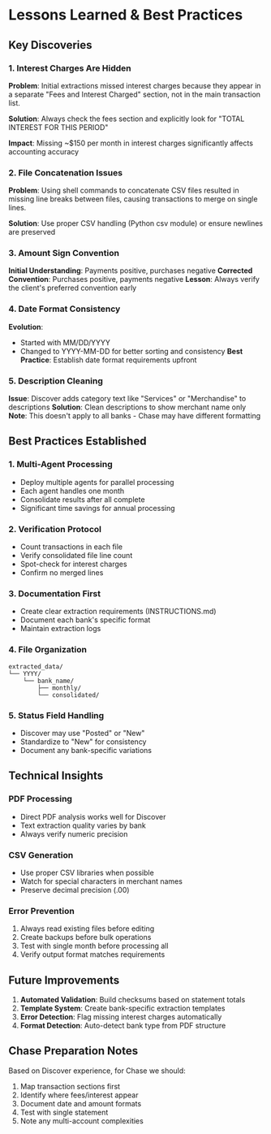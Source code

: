 # Lessons Learned & Best Practices

## Key Discoveries

### 1. Interest Charges Are Hidden
**Problem**: Initial extractions missed interest charges because they appear in a separate "Fees and Interest Charged" section, not in the main transaction list.

**Solution**: Always check the fees section and explicitly look for "TOTAL INTEREST FOR THIS PERIOD"

**Impact**: Missing ~$150 per month in interest charges significantly affects accounting accuracy

### 2. File Concatenation Issues
**Problem**: Using shell commands to concatenate CSV files resulted in missing line breaks between files, causing transactions to merge on single lines.

**Solution**: Use proper CSV handling (Python csv module) or ensure newlines are preserved

### 3. Amount Sign Convention
**Initial Understanding**: Payments positive, purchases negative
**Corrected Convention**: Purchases positive, payments negative
**Lesson**: Always verify the client's preferred convention early

### 4. Date Format Consistency
**Evolution**: 
- Started with MM/DD/YYYY
- Changed to YYYY-MM-DD for better sorting and consistency
**Best Practice**: Establish date format requirements upfront

### 5. Description Cleaning
**Issue**: Discover adds category text like "Services" or "Merchandise" to descriptions
**Solution**: Clean descriptions to show merchant name only
**Note**: This doesn't apply to all banks - Chase may have different formatting

## Best Practices Established

### 1. Multi-Agent Processing
- Deploy multiple agents for parallel processing
- Each agent handles one month
- Consolidate results after all complete
- Significant time savings for annual processing

### 2. Verification Protocol
- Count transactions in each file
- Verify consolidated file line count
- Spot-check for interest charges
- Confirm no merged lines

### 3. Documentation First
- Create clear extraction requirements (INSTRUCTIONS.md)
- Document each bank's specific format
- Maintain extraction logs

### 4. File Organization
```
extracted_data/
└── YYYY/
    └── bank_name/
        ├── monthly/
        └── consolidated/
```

### 5. Status Field Handling
- Discover may use "Posted" or "New"
- Standardize to "New" for consistency
- Document any bank-specific variations

## Technical Insights

### PDF Processing
- Direct PDF analysis works well for Discover
- Text extraction quality varies by bank
- Always verify numeric precision

### CSV Generation
- Use proper CSV libraries when possible
- Watch for special characters in merchant names
- Preserve decimal precision (.00)

### Error Prevention
1. Always read existing files before editing
2. Create backups before bulk operations
3. Test with single month before processing all
4. Verify output format matches requirements

## Future Improvements

1. **Automated Validation**: Build checksums based on statement totals
2. **Template System**: Create bank-specific extraction templates
3. **Error Detection**: Flag missing interest charges automatically
4. **Format Detection**: Auto-detect bank type from PDF structure

## Chase Preparation Notes

Based on Discover experience, for Chase we should:
1. Map transaction sections first
2. Identify where fees/interest appear
3. Document date and amount formats
4. Test with single statement
5. Note any multi-account complexities